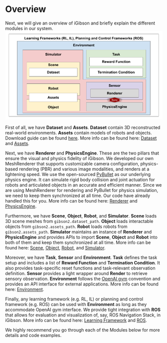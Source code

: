 # Overview

Next, we will give an overview of iGibson and briefly explain the different modules in our system.
![quickstart.png](images/overview.png)

First of all, we have **Dataset** and **Assets**. **Dataset** contain 3D reconstructed real-world environments. **Assets** contain models of robots and objects. Download guide can be found [here](installation.html#downloading-the-assets). More info can be found here: [Dataset](dataset.md) and [Assets](assets.md).

Next, we have **Renderer** and **PhysicsEngine**. These are the two pillars that ensure the visual and physics fidelity of iGibson. We developed our own MeshRenderer that supports customizable camera configuration, physics-based rendering (PBR) and various image modalities, and renders at a lightening speed. We use the open-sourced [PyBullet](http://www.pybullet.org/) as our underlying physics engine. It can simulate rigid body collision and joint actuation for robots and articulated objects in an accurate and efficient manner. Since we are using MeshRenderer for rendering and PyBullet for physics simulation, we need to keep them synchronized at all time. Our code have already handled this for you. More info can be found here: [Renderer](renderer.md) and [PhysicsEngine](physics_engine.md).

Furthermore, we have **Scene**, **Object**, **Robot**, and **Simulator**. **Scene** loads 3D scene meshes from `gibson2.dataset_path`. **Object** loads interactable objects from `gibson2.assets_path`. **Robot** loads robots from `gibson2.assets_path`. **Simulator** maintains an instance of **Renderer** and **PhysicsEngine** and provides APIs to import **Scene**, **Object** and **Robot** into both of them and keep them synchronized at all time. More info can be found here: [Scene](./scenes.md), [Object](./objects.md), [Robot](./robots.md), and [Simulator](simulators.md).

Moreover, we have **Task**, **Sensor** and **Environment**. **Task** defines the task setup and includes a list of **Reward Function** and **Termination Condition**. It also provides task-specific reset functions and task-relevant observation definition. **Sensor** provides a light wrapper around **Render** to retrieve sensory observation. **Environment** follows the [OpenAI gym](https://github.com/openai/gym) convention and provides an API interface for external applications. More info can be found here: [Environment](environments.md).

Finally, any learning framework (e.g. RL, IL) or planning and control framework (e.g. ROS) can be used with **Environment** as long as they accommodate OpenAI gym interface. We provide tight integration with **ROS** that allows for evaluation and visualization of, say, ROS Navigation Stack, in iGibson. More info can be found here: [Learning Framework](learning_framework.md) and [ROS](ros_integration.md).

We highly recommend you go through each of the Modules below for more details and code examples.
